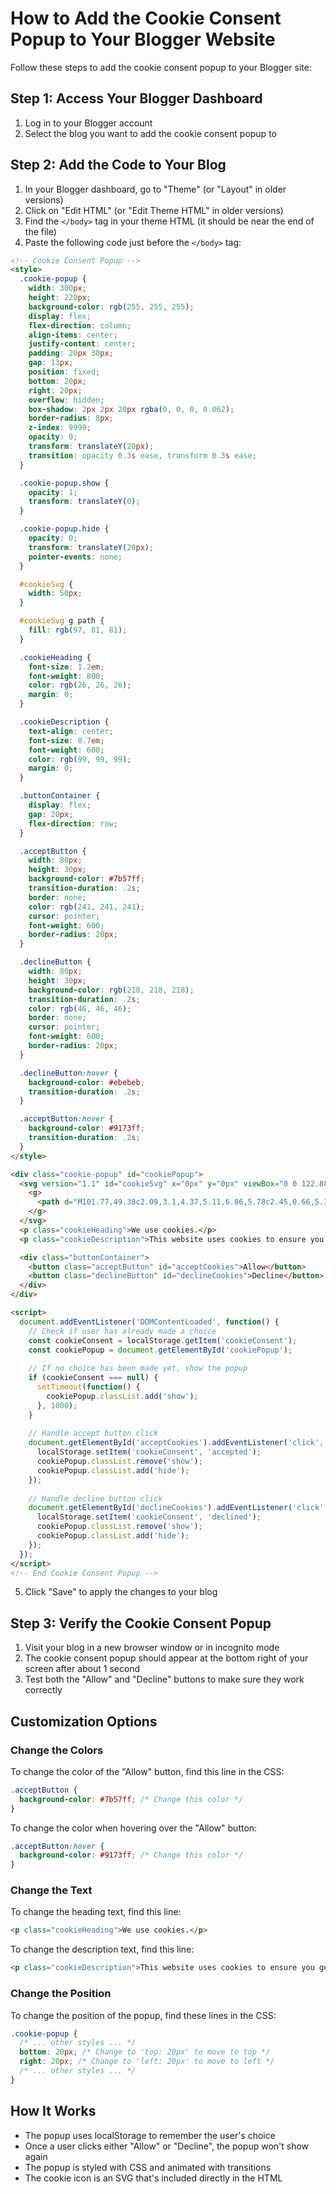 # How to Add the Cookie Consent Popup to Your Blogger Website

Follow these steps to add the cookie consent popup to your Blogger site:

## Step 1: Access Your Blogger Dashboard
1. Log in to your Blogger account
2. Select the blog you want to add the cookie consent popup to

## Step 2: Add the Code to Your Blog
1. In your Blogger dashboard, go to "Theme" (or "Layout" in older versions)
2. Click on "Edit HTML" (or "Edit Theme HTML" in older versions)
3. Find the `</body>` tag in your theme HTML (it should be near the end of the file)
4. Paste the following code just before the `</body>` tag:

```html
<!-- Cookie Consent Popup -->
<style>
  .cookie-popup {
    width: 300px;
    height: 220px;
    background-color: rgb(255, 255, 255);
    display: flex;
    flex-direction: column;
    align-items: center;
    justify-content: center;
    padding: 20px 30px;
    gap: 13px;
    position: fixed;
    bottom: 20px;
    right: 20px;
    overflow: hidden;
    box-shadow: 2px 2px 20px rgba(0, 0, 0, 0.062);
    border-radius: 8px;
    z-index: 9999;
    opacity: 0;
    transform: translateY(20px);
    transition: opacity 0.3s ease, transform 0.3s ease;
  }

  .cookie-popup.show {
    opacity: 1;
    transform: translateY(0);
  }

  .cookie-popup.hide {
    opacity: 0;
    transform: translateY(20px);
    pointer-events: none;
  }

  #cookieSvg {
    width: 50px;
  }

  #cookieSvg g path {
    fill: rgb(97, 81, 81);
  }

  .cookieHeading {
    font-size: 1.2em;
    font-weight: 800;
    color: rgb(26, 26, 26);
    margin: 0;
  }

  .cookieDescription {
    text-align: center;
    font-size: 0.7em;
    font-weight: 600;
    color: rgb(99, 99, 99);
    margin: 0;
  }

  .buttonContainer {
    display: flex;
    gap: 20px;
    flex-direction: row;
  }

  .acceptButton {
    width: 80px;
    height: 30px;
    background-color: #7b57ff;
    transition-duration: .2s;
    border: none;
    color: rgb(241, 241, 241);
    cursor: pointer;
    font-weight: 600;
    border-radius: 20px;
  }

  .declineButton {
    width: 80px;
    height: 30px;
    background-color: rgb(218, 218, 218);
    transition-duration: .2s;
    color: rgb(46, 46, 46);
    border: none;
    cursor: pointer;
    font-weight: 600;
    border-radius: 20px;
  }

  .declineButton:hover {
    background-color: #ebebeb;
    transition-duration: .2s;
  }

  .acceptButton:hover {
    background-color: #9173ff;
    transition-duration: .2s;
  }
</style>

<div class="cookie-popup" id="cookiePopup">
  <svg version="1.1" id="cookieSvg" x="0px" y="0px" viewBox="0 0 122.88 122.25" xml:space="preserve">
    <g>
      <path d="M101.77,49.38c2.09,3.1,4.37,5.11,6.86,5.78c2.45,0.66,5.32,0.06,8.7-2.01c1.36-0.84,3.14-0.41,3.97,0.95 c0.28,0.46,0.42,0.96,0.43,1.47c0.13,1.4,0.21,2.82,0.24,4.26c0.03,1.46,0.02,2.91-0.05,4.35h0v0c0,0.13-0.01,0.26-0.03,0.38 c-0.91,16.72-8.47,31.51-20,41.93c-11.55,10.44-27.06,16.49-43.82,15.69v0.01h0c-0.13,0-0.26-0.01-0.38-0.03 c-16.72-0.91-31.51-8.47-41.93-20C5.31,90.61-0.73,75.1,0.07,58.34H0.07v0c0-0.13,0.01-0.26,0.03-0.38 C1,41.22,8.81,26.35,20.57,15.87C32.34,5.37,48.09-0.73,64.85,0.07V0.07h0c1.6,0,2.89,1.29,2.89,2.89c0,0.4-0.08,0.78-0.23,1.12 c-1.17,3.81-1.25,7.34-0.27,10.14c0.89,2.54,2.7,4.51,5.41,5.52c1.44,0.54,2.2,2.1,1.74,3.55l0.01,0 c-1.83,5.89-1.87,11.08-0.52,15.26c0.82,2.53,2.14,4.69,3.88,6.4c1.74,1.72,3.9,3,6.39,3.78c4.04,1.26,8.94,1.18,14.31-0.55 C99.73,47.78,101.08,48.3,101.77,49.38L101.77,49.38z M59.28,57.86c2.77,0,5.01,2.24,5.01,5.01c0,2.77-2.24,5.01-5.01,5.01 c-2.77,0-5.01-2.24-5.01-5.01C54.27,60.1,56.52,57.86,59.28,57.86L59.28,57.86z M37.56,78.49c3.37,0,6.11,2.73,6.11,6.11 s-2.73,6.11-6.11,6.11s-6.11-2.73-6.11-6.11S34.18,78.49,37.56,78.49L37.56,78.49z M50.72,31.75c2.65,0,4.79,2.14,4.79,4.79 c0,2.65-2.14,4.79-4.79,4.79c-2.65,0-4.79-2.14-4.79-4.79C45.93,33.89,48.08,31.75,50.72,31.75L50.72,31.75z M119.3,32.4 c1.98,0,3.58,1.6,3.58,3.58c0,1.98-1.6,3.58-3.58,3.58s-3.58-1.6-3.58-3.58C115.71,34.01,117.32,32.4,119.3,32.4L119.3,32.4z M93.62,22.91c2.98,0,5.39,2.41,5.39,5.39c0,2.98-2.41,5.39-5.39,5.39c-2.98,0-5.39-2.41-5.39-5.39 C88.23,25.33,90.64,22.91,93.62,22.91L93.62,22.91z M97.79,0.59c3.19,0,5.78,2.59,5.78,5.78c0,3.19-2.59,5.78-5.78,5.78 c-3.19,0-5.78-2.59-5.78-5.78C92.02,3.17,94.6,0.59,97.79,0.59L97.79,0.59z M76.73,80.63c4.43,0,8.03,3.59,8.03,8.03 c0,4.43-3.59,8.03-8.03,8.03s-8.03-3.59-8.03-8.03C68.7,84.22,72.29,80.63,76.73,80.63L76.73,80.63z M31.91,46.78 c4.8,0,8.69,3.89,8.69,8.69c0,4.8-3.89,8.69-8.69,8.69s-8.69-3.89-8.69-8.69C23.22,50.68,27.11,46.78,31.91,46.78L31.91,46.78z M107.13,60.74c-3.39-0.91-6.35-3.14-8.95-6.48c-5.78,1.52-11.16,1.41-15.76-0.02c-3.37-1.05-6.32-2.81-8.71-5.18 c-2.39-2.37-4.21-5.32-5.32-8.75c-1.51-4.66-1.69-10.2-0.18-16.32c-3.1-1.8-5.25-4.53-6.42-7.88c-1.06-3.05-1.28-6.59-0.61-10.35 C47.27,5.95,34.3,11.36,24.41,20.18C13.74,29.69,6.66,43.15,5.84,58.29l0,0.05v0h0l-0.01,0.13v0C5.07,73.72,10.55,87.82,20.02,98.3 c9.44,10.44,22.84,17.29,38,18.1l0.05,0h0v0l0.13,0.01h0c15.24,0.77,29.35-4.71,39.83-14.19c10.44-9.44,17.29-22.84,18.1-38l0-0.05 v0h0l0.01-0.13v0c0.07-1.34,0.09-2.64,0.06-3.91C112.98,61.34,109.96,61.51,107.13,60.74L107.13,60.74z M116.15,64.04L116.15,64.04 L116.15,64.04L116.15,64.04z M58.21,116.42L58.21,116.42L58.21,116.42L58.21,116.42z"></path>
    </g>
  </svg>
  <p class="cookieHeading">We use cookies.</p>
  <p class="cookieDescription">This website uses cookies to ensure you get the best experience on our site.</p>

  <div class="buttonContainer">
    <button class="acceptButton" id="acceptCookies">Allow</button>
    <button class="declineButton" id="declineCookies">Decline</button>
  </div>
</div>

<script>
  document.addEventListener('DOMContentLoaded', function() {
    // Check if user has already made a choice
    const cookieConsent = localStorage.getItem('cookieConsent');
    const cookiePopup = document.getElementById('cookiePopup');
    
    // If no choice has been made yet, show the popup
    if (cookieConsent === null) {
      setTimeout(function() {
        cookiePopup.classList.add('show');
      }, 1000);
    }
    
    // Handle accept button click
    document.getElementById('acceptCookies').addEventListener('click', function() {
      localStorage.setItem('cookieConsent', 'accepted');
      cookiePopup.classList.remove('show');
      cookiePopup.classList.add('hide');
    });
    
    // Handle decline button click
    document.getElementById('declineCookies').addEventListener('click', function() {
      localStorage.setItem('cookieConsent', 'declined');
      cookiePopup.classList.remove('show');
      cookiePopup.classList.add('hide');
    });
  });
</script>
<!-- End Cookie Consent Popup -->
```

5. Click "Save" to apply the changes to your blog

## Step 3: Verify the Cookie Consent Popup
1. Visit your blog in a new browser window or in incognito mode
2. The cookie consent popup should appear at the bottom right of your screen after about 1 second
3. Test both the "Allow" and "Decline" buttons to make sure they work correctly

## Customization Options

### Change the Colors
To change the color of the "Allow" button, find this line in the CSS:
```css
.acceptButton {
  background-color: #7b57ff; /* Change this color */
}
```

To change the color when hovering over the "Allow" button:
```css
.acceptButton:hover {
  background-color: #9173ff; /* Change this color */
}
```

### Change the Text
To change the heading text, find this line:
```html
<p class="cookieHeading">We use cookies.</p>
```

To change the description text, find this line:
```html
<p class="cookieDescription">This website uses cookies to ensure you get the best experience on our site.</p>
```

### Change the Position
To change the position of the popup, find these lines in the CSS:
```css
.cookie-popup {
  /* ... other styles ... */
  bottom: 20px; /* Change to 'top: 20px' to move to top */
  right: 20px; /* Change to 'left: 20px' to move to left */
  /* ... other styles ... */
}
```

## How It Works
- The popup uses localStorage to remember the user's choice
- Once a user clicks either "Allow" or "Decline", the popup won't show again
- The popup is styled with CSS and animated with transitions
- The cookie icon is an SVG that's included directly in the HTML
